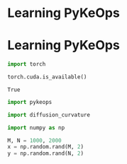 # Learning PyKeOps


# Learning PyKeOps

``` python
import torch
```

``` python
torch.cuda.is_available()
```

    True

``` python
import pykeops
```

``` python
import diffusion_curvature
```

``` python
import numpy as np

M, N = 1000, 2000
x = np.random.rand(M, 2)
y = np.random.rand(N, 2)
```
